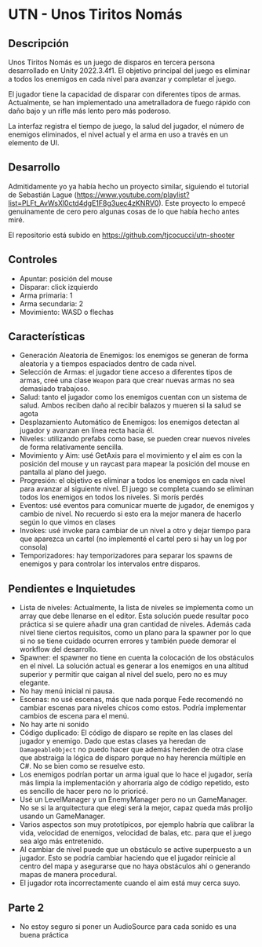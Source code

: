 # UTN - Unos Tiritos Nomás

## Descripción

Unos Tiritos Nomás es un juego de disparos en tercera persona desarrollado en Unity 2022.3.4f1. El objetivo principal del juego es eliminar a todos los enemigos en cada nivel para avanzar y completar el juego. 

El jugador tiene la capacidad de disparar con diferentes tipos de armas. Actualmente, se han implementado una ametralladora de fuego rápido con daño bajo y un rifle más lento pero más poderoso.

La interfaz registra el tiempo de juego, la salud del jugador, el número de enemigos eliminados, el nivel actual y el arma en uso a través en un elemento de UI.


## Desarrollo

Admitidamente yo ya había hecho un proyecto similar, siguiendo el tutorial de Sebastián Lague (https://www.youtube.com/playlist?list=PLFt_AvWsXl0ctd4dgE1F8g3uec4zKNRV0). Este proyecto lo empecé genuinamente de cero pero algunas cosas de lo que había hecho antes miré. 

El repositorio está subido en https://github.com/tjcocucci/utn-shooter

## Controles

- Apuntar: posición del mouse
- Disparar: click izquierdo
- Arma primaria: 1
- Arma secundaria: 2
- Movimiento: WASD o flechas

## Características

- Generación Aleatoria de Enemigos: los enemigos se generan de forma aleatoria y a tiempos espaciados dentro de cada nivel.
- Selección de Armas: el jugador tiene acceso a diferentes tipos de armas, creé una clase `Weapon` para que crear nuevas armas no sea demasiado trabajoso.
- Salud: tanto el jugador como los enemigos cuentan con un sistema de salud. Ambos reciben daño al recibir balazos y mueren si la salud se agota
- Desplazamiento Automático de Enemigos: los enemigos detectan al jugador y avanzan en línea recta hacia él.
- Niveles: utilizando prefabs como base, se pueden crear nuevos niveles de forma relativamente sencilla.
- Movimiento y Aim: usé GetAxis para el movimiento y el aim es con la posición del mouse y un raycast para mapear la posición del mouse en pantalla al plano del juego.
- Progresión: el objetivo es eliminar a todos los enemigos en cada nivel para avanzar al siguiente nivel. El juego se completa cuando se eliminan todos los enemigos en todos los niveles. Si morís perdés
- Eventos: usé eventos para comunicar muerte de jugador, de enemigos y cambio de nivel. No recuerdo si esto era la mejor manera de hacerlo según lo que vimos en clases
- Invokes: usé invoke para cambiar de un nivel a otro y dejar tiempo para que aparezca un cartel (no implementé el cartel pero si hay un log por consola)
- Temporizadores: hay temporizadores para separar los spawns de enemigos y para controlar los intervalos entre disparos.


## Pendientes e Inquietudes

- Lista de niveles: Actualmente, la lista de niveles se implementa como un array que debe llenarse en el editor. Esta solución puede resultar poco práctica si se quiere añadir una gran cantidad de niveles. Además cada nivel tiene ciertos requisitos, como un plano para la spawner por lo que si no se tiene cuidado ocurren errores y también puede demorar el workflow del desarrollo.
- Spawner: el spawner no tiene en cuenta la colocación de los obstáculos en el nivel. La solución actual es generar a los enemigos en una altitud superior y permitir que caigan al nivel del suelo, pero no es muy elegante.
- No hay menú inicial ni pausa.
- Escenas: no usé escenas, más que nada porque Fede recomendó no cambiar escenas para niveles chicos como estos. Podría implementar cambios de escena para el menú.
- No hay arte ni sonido
- Código duplicado: El código de disparo se repite en las clases del jugador y enemigo. Dado que estas clases ya heredan de `DamageableObject` no puedo hacer que además hereden de otra clase que abstraiga la lógica de disparo porque no hay herencia múltiple en C#. No se bien como se resuelve esto.
- Los enemigos podrían portar un arma igual que lo hace el jugador, sería más limpia la implementación y ahorraría algo de código repetido, esto es sencillo de hacer pero no lo prioricé.
- Usé un LevelManager y un EnemyManager pero no un GameManager. No se si la arquitectura que elegí será la mejor, capaz queda más prolijo usando un GameManager.
- Varios aspectos son muy prototípicos, por ejemplo habría que calibrar la vida, velocidad de enemigos, velocidad de balas, etc. para que el juego sea algo más entretenido.
- Al cambiar de nivel puede que un obstáculo se active superpuesto a un jugador. Esto se podría cambiar haciendo que el jugador reinicie al centro del mapa y asegurarse que no haya obstáculos ahí o generando mapas de manera procedural.
- El jugador rota incorrectamente cuando el aim está muy cerca suyo.

## Parte 2

- No estoy seguro si poner un AudioSource para cada sonido es una buena práctica

